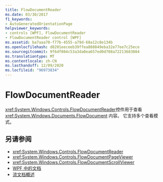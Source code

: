```yaml
---
title: FlowDocumentReader
ms.date: 03/30/2017
f1_keywords:
- AutoGeneratedOrientationPage
helpviewer_keywords:
- controls [WPF], FlowDocumentReader
- FlowDocumentReader control [WPF]
ms.assetid: ba7aaa70-f77b-4555-a79d-68a12c8e134b
ms.openlocfilehash: d8201eeceeb39ffea888849eba32e77ee7c25ece
ms.sourcegitcommit: 9f6df084c53a3da0ea657ed0d708a72213683084
ms.translationtype: MT
ms.contentlocale: zh-CN
ms.lasthandoff: 12/09/2020
ms.locfileid: "96973834"
---
```

# <a name="flowdocumentreader"></a>FlowDocumentReader
<xref:System.Windows.Controls.FlowDocumentReader>控件用于查看 <xref:System.Windows.Documents.FlowDocument> 内容。 它支持多个查看模式。  
  
## <a name="see-also"></a>另请参阅

- <xref:System.Windows.Controls.FlowDocumentReader>
- <xref:System.Windows.Controls.FlowDocumentPageViewer>
- <xref:System.Windows.Controls.FlowDocumentScrollViewer>
- [WPF 中的文档](../advanced/documents-in-wpf.md)
- [流文档概述](../advanced/flow-document-overview.md)
